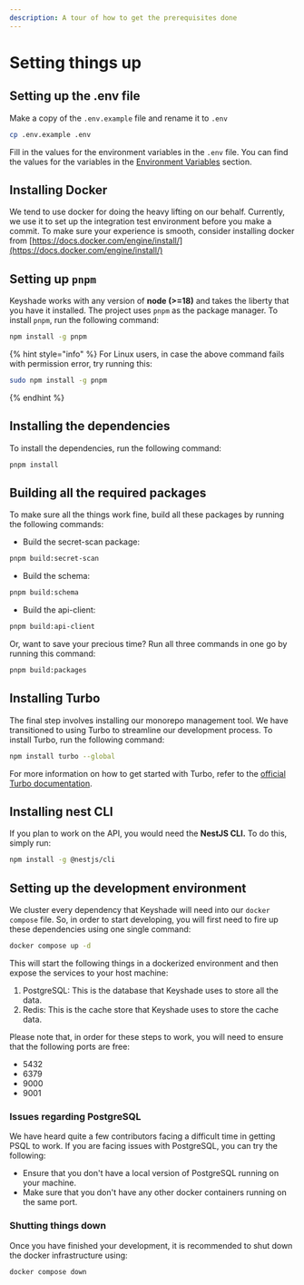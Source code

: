 ```yaml
---
description: A tour of how to get the prerequisites done
---
```


# Setting things up

## Setting up the .env file

Make a copy of the `.env.example` file and rename it to `.env`

```bash
cp .env.example .env
```

Fill in the values for the environment variables in the `.env` file. You can find the values for the variables in the [Environment Variables](environment-variables.md) section.&#x20;

## Installing Docker

We tend to use docker for doing the heavy lifting on our behalf. Currently, we use it to set up the integration test environment before you make a commit. To make sure your experience is smooth, consider installing docker from [https://docs.docker.com/engine/install/](https://docs.docker.com/engine/install/)

## Setting up `pnpm`

Keyshade works with any version of **node (>=18)** and takes the liberty that you have it installed. The project uses `pnpm` as the package manager. To install `pnpm`, run the following command:

```bash
npm install -g pnpm
```

{% hint style="info" %}
For Linux users, in case the above command fails with permission error, try running this:

```bash
sudo npm install -g pnpm
```

{% endhint %}

## Installing the dependencies

To install the dependencies, run the following command:

```bash
pnpm install
```

## Building all the required packages

To make sure all the things work fine, build all these packages by running the following commands:

- Build the secret-scan package:

```bash
pnpm build:secret-scan
```

- Build the schema:

```bash
pnpm build:schema
```

- Build the api-client:

```bash
pnpm build:api-client
```

Or, want to save your precious time? Run all three commands in one go by running this command:

```bash
pnpm build:packages
```

## Installing Turbo

The final step involves installing our monorepo management tool. We have transitioned to using Turbo to streamline our development process. To install Turbo, run the following command:

```bash
npm install turbo --global
```

For more information on how to get started with Turbo, refer to the [official Turbo documentation](https://turbo.build/repo/docs).

## Installing nest CLI

If you plan to work on the API, you would need the **NestJS CLI.** To do this, simply run:

```bash
npm install -g @nestjs/cli
```

## Setting up the development environment

We cluster every dependency that Keyshade will need into our `docker compose` file. So, in order to start developing, you will first need to fire up these dependencies using one single command:

```bash
docker compose up -d
```

This will start the following things in a dockerized environment and then expose the services to your host machine:

1. PostgreSQL: This is the database that Keyshade uses to store all the data.
2. Redis: This is the cache store that Keyshade uses to store the cache data.

Please note that, in order for these steps to work, you will need to ensure that the following ports are free:

- 5432
- 6379
- 9000
- 9001

### Issues regarding PostgreSQL

We have heard quite a few contributors facing a difficult time in getting PSQL to work. If you are facing issues with PostgreSQL, you can try the following:

- Ensure that you don't have a local version of PostgreSQL running on your machine.
- Make sure that you don't have any other docker containers running on the same port.

### Shutting things down

Once you have finished your development, it is recommended to shut down the docker infrastructure using:

```bash
docker compose down
```
